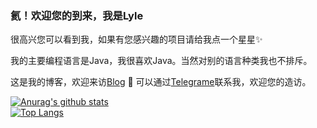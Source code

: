 ### 氦！欢迎您的到来，我是Lyle

很高兴您可以看到我，如果有您感兴趣的项目请给我点一个星星✨  

我的主要编程语言是Java，我很喜欢Java。当然对别的语言种类我也不排斥。

这是我的博客，欢迎来访[Blog](https://cgglyle.github.io)
💬 可以通过[Telegrame](https://t.me/cgglyle)联系我，欢迎您的造访。 

[![Anurag's github stats](https://github-readme-stats.vercel.app/api?username=cgglyle&theme=github_dark)](https://github.com/USERNAME/github-readme-stats)  
[![Top Langs](https://github-readme-stats.vercel.app/api/top-langs/?username=cgglyle&layout=compact&theme=github_dark)](https://github.com/USERNAME/github-readme-stats)

<!--
**cgglyle/cgglyle** is a ✨ _special_ ✨ repository because its `README.md` (this file) appears on your GitHub profile.

Here are some ideas to get you started:

- 🔭 I’m currently working on ...
- 🌱 I’m currently learning ...
- 👯 I’m looking to collaborate on ...
- 🤔 I’m looking for help with ...
- 💬 Ask me about ...
- 📫 How to reach me: ...
- 😄 Pronouns: ...
- ⚡ Fun fact: ...
-->
